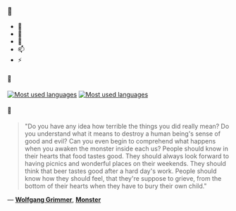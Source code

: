 ### 👋

- 🔭
- 🌱
- 💬
- 📫
- ⚡

#### 🧏

[![Most used languages](https://github-readme-stats-aynah.vercel.app/api/top-langs/?username=aynh&theme=solarized-dark&langs_count=6&layout=compact&hide_title=true)](https://github.com/anuraghazra/github-readme-stats#gh-dark-mode-only)
[![Most used languages](https://github-readme-stats-aynah.vercel.app/api/top-langs/?username=aynh&theme=solarized-light&langs_count=6&layout=compact&hide_title=true)](https://github.com/anuraghazra/github-readme-stats#gh-light-mode-only)

#### 💬

> "Do you have any idea how terrible the things you did really mean? Do you understand what it means to destroy a human being's sense of good and evil? Can you even begin to comprehend what happens when you awaken the monster inside each us? People should know in their hearts that food tastes good. They should always look forward to having picnics and wonderful places on their weekends. They should think that beer tastes good after a hard day's work. People should know how they should feel, that they're suppose to grieve, from the bottom of their hearts when they have to bury their own child."

&mdash; [**Wolfgang Grimmer**](https://myanimelist.net/character.php?q=Wolfgang%20Grimmer&cat=character), [**Monster**](https://myanimelist.net/search/all?q=Monster&cat=all)
